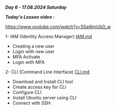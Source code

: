 _**Day 6 - 17.08.2024 Saturday**_

**_Today's Lesson video :_**

https://www.youtube.com/watch?v=5Sai6mUbD_w

1- IAM (Identity Access Manager)  [IAM.md](IAM.md)
- Creating a new user
- Login with new user
- MFA Activate
- Login with MFA


2- CLI (Command Line Interface)  [CLI.md](CLI.md)
- Download and Install CLI tool
- Create access key for CLI
- Configure CLI
- Install Ubuntu server using CLI
- Connect with SSH

